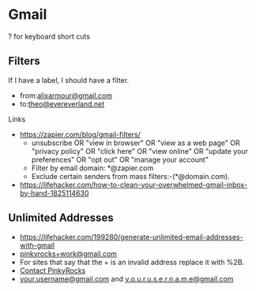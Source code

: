 # Gmail

? for keyboard short cuts

## Filters

If I have a label, I should have a filter.
* from:alixarmour@gmail.com
* to:theo@evereverland.net

Links

* https://zapier.com/blog/gmail-filters/
	* unsubscribe OR "view in browser" OR "view as a web page" OR "privacy policy" OR "click here" OR "view online" OR "update your preferences" OR "opt out" OR "manage your account"
	* Filter by email domain: *@zapier.com
	* Exclude certain senders from mass filters:-(*@domain.com).
* https://lifehacker.com/how-to-clean-your-overwhelmed-gmail-inbox-by-hand-1825114630



## Unlimited Addresses

* https://lifehacker.com/199280/generate-unlimited-email-addresses-with-gmail
* pinkyrocks+work@gmail.com
* For sites that say that the + is an invalid address replace it with %2B.
* <a href="mailto:pinkyrocks%2Bwork@gmail.com">Contact PinkyRocks</a>
* your.username@gmail.com and y.o.u.r.u.s.e.r.n.a.m.e@gmail.com
